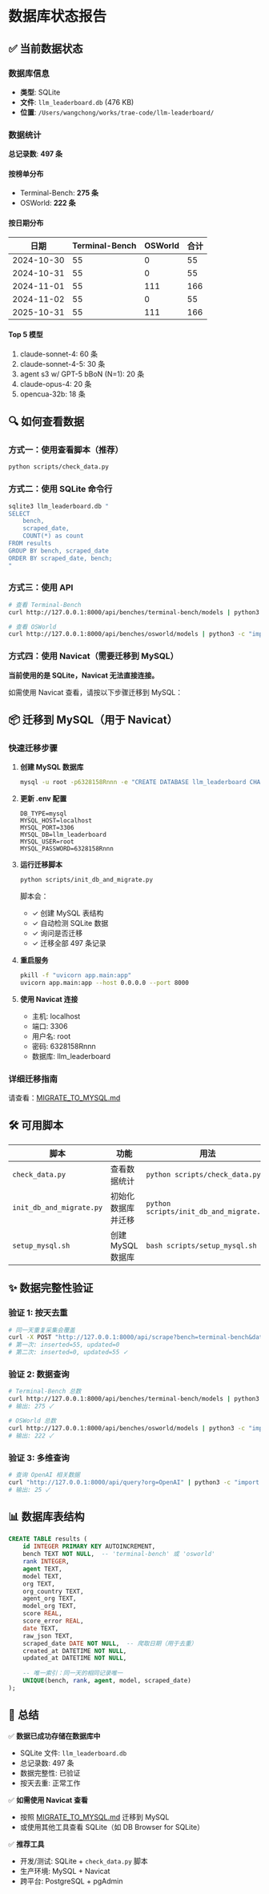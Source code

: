 # 数据库状态报告

## ✅ 当前数据状态

### 数据库信息
- **类型**: SQLite
- **文件**: `llm_leaderboard.db` (476 KB)
- **位置**: `/Users/wangchong/works/trae-code/llm-leaderboard/`

### 数据统计

**总记录数**: **497 条**

#### 按榜单分布
- Terminal-Bench: **275 条**
- OSWorld: **222 条**

#### 按日期分布
| 日期 | Terminal-Bench | OSWorld | 合计 |
|------|----------------|---------|------|
| 2024-10-30 | 55 | 0 | 55 |
| 2024-10-31 | 55 | 0 | 55 |
| 2024-11-01 | 55 | 111 | 166 |
| 2024-11-02 | 55 | 0 | 55 |
| 2025-10-31 | 55 | 111 | 166 |

#### Top 5 模型
1. claude-sonnet-4: 60 条
2. claude-sonnet-4-5: 30 条
3. agent s3 w/ GPT-5 bBoN (N=1): 20 条
4. claude-opus-4: 20 条
5. opencua-32b: 18 条

## 🔍 如何查看数据

### 方式一：使用查看脚本（推荐）
```bash
python scripts/check_data.py
```

### 方式二：使用 SQLite 命令行
```bash
sqlite3 llm_leaderboard.db "
SELECT 
    bench,
    scraped_date,
    COUNT(*) as count
FROM results
GROUP BY bench, scraped_date
ORDER BY scraped_date, bench;
"
```

### 方式三：使用 API
```bash
# 查看 Terminal-Bench
curl http://127.0.0.1:8000/api/benches/terminal-bench/models | python3 -c "import sys,json;d=json.load(sys.stdin);print(f\"Terminal-Bench: {d['total']} 条\")"

# 查看 OSWorld
curl http://127.0.0.1:8000/api/benches/osworld/models | python3 -c "import sys,json;d=json.load(sys.stdin);print(f\"OSWorld: {d['total']} 条\")"
```

### 方式四：使用 Navicat（需要迁移到 MySQL）

**当前使用的是 SQLite，Navicat 无法直接连接。**

如需使用 Navicat 查看，请按以下步骤迁移到 MySQL：

## 📦 迁移到 MySQL（用于 Navicat）

### 快速迁移步骤

1. **创建 MySQL 数据库**
   ```bash
   mysql -u root -p6328158Rnnn -e "CREATE DATABASE llm_leaderboard CHARACTER SET utf8mb4 COLLATE utf8mb4_unicode_ci;"
   ```

2. **更新 .env 配置**
   ```env
   DB_TYPE=mysql
   MYSQL_HOST=localhost
   MYSQL_PORT=3306
   MYSQL_DB=llm_leaderboard
   MYSQL_USER=root
   MYSQL_PASSWORD=6328158Rnnn
   ```

3. **运行迁移脚本**
   ```bash
   python scripts/init_db_and_migrate.py
   ```
   
   脚本会：
   - ✓ 创建 MySQL 表结构
   - ✓ 自动检测 SQLite 数据
   - ✓ 询问是否迁移
   - ✓ 迁移全部 497 条记录

4. **重启服务**
   ```bash
   pkill -f "uvicorn app.main:app"
   uvicorn app.main:app --host 0.0.0.0 --port 8000
   ```

5. **使用 Navicat 连接**
   - 主机: localhost
   - 端口: 3306
   - 用户名: root
   - 密码: 6328158Rnnn
   - 数据库: llm_leaderboard

### 详细迁移指南

请查看：[MIGRATE_TO_MYSQL.md](MIGRATE_TO_MYSQL.md)

## 🛠️ 可用脚本

| 脚本 | 功能 | 用法 |
|------|------|------|
| `check_data.py` | 查看数据统计 | `python scripts/check_data.py` |
| `init_db_and_migrate.py` | 初始化数据库并迁移 | `python scripts/init_db_and_migrate.py` |
| `setup_mysql.sh` | 创建 MySQL 数据库 | `bash scripts/setup_mysql.sh` |

## ✨ 数据完整性验证

### 验证 1: 按天去重
```bash
# 同一天重复采集会覆盖
curl -X POST "http://127.0.0.1:8000/api/scrape?bench=terminal-bench&date=2024-11-02"
# 第一次: inserted=55, updated=0
# 第二次: inserted=0, updated=55 ✓
```

### 验证 2: 数据查询
```bash
# Terminal-Bench 总数
curl http://127.0.0.1:8000/api/benches/terminal-bench/models | python3 -c "import sys,json;print(json.load(sys.stdin)['total'])"
# 输出: 275 ✓

# OSWorld 总数
curl http://127.0.0.1:8000/api/benches/osworld/models | python3 -c "import sys,json;print(json.load(sys.stdin)['total'])"
# 输出: 222 ✓
```

### 验证 3: 多维查询
```bash
# 查询 OpenAI 相关数据
curl "http://127.0.0.1:8000/api/query?org=OpenAI" | python3 -c "import sys,json;print(json.load(sys.stdin)['total'])"
# 输出: 25 ✓
```

## 📊 数据库表结构

```sql
CREATE TABLE results (
    id INTEGER PRIMARY KEY AUTOINCREMENT,
    bench TEXT NOT NULL,  -- 'terminal-bench' 或 'osworld'
    rank INTEGER,
    agent TEXT,
    model TEXT,
    org TEXT,
    org_country TEXT,
    agent_org TEXT,
    model_org TEXT,
    score REAL,
    score_error REAL,
    date TEXT,
    raw_json TEXT,
    scraped_date DATE NOT NULL,  -- 爬取日期（用于去重）
    created_at DATETIME NOT NULL,
    updated_at DATETIME NOT NULL,
    
    -- 唯一索引：同一天的相同记录唯一
    UNIQUE(bench, rank, agent, model, scraped_date)
);
```

## 🎯 总结

✅ **数据已成功存储在数据库中**
- SQLite 文件: `llm_leaderboard.db`
- 总记录数: 497 条
- 数据完整性: 已验证
- 按天去重: 正常工作

✅ **如需使用 Navicat 查看**
- 按照 [MIGRATE_TO_MYSQL.md](MIGRATE_TO_MYSQL.md) 迁移到 MySQL
- 或使用其他工具查看 SQLite（如 DB Browser for SQLite）

✅ **推荐工具**
- 开发/测试: SQLite + `check_data.py` 脚本
- 生产环境: MySQL + Navicat
- 跨平台: PostgreSQL + pgAdmin

